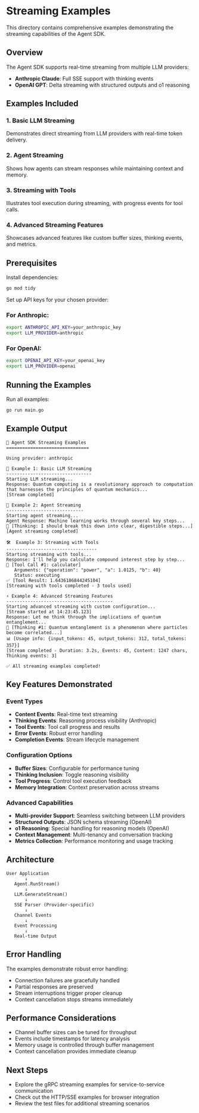 # Streaming Examples

This directory contains comprehensive examples demonstrating the streaming capabilities of the Agent SDK.

## Overview

The Agent SDK supports real-time streaming from multiple LLM providers:
- **Anthropic Claude**: Full SSE support with thinking events
- **OpenAI GPT**: Delta streaming with structured outputs and o1 reasoning

## Examples Included

### 1. Basic LLM Streaming
Demonstrates direct streaming from LLM providers with real-time token delivery.

### 2. Agent Streaming
Shows how agents can stream responses while maintaining context and memory.

### 3. Streaming with Tools
Illustrates tool execution during streaming, with progress events for tool calls.

### 4. Advanced Streaming Features
Showcases advanced features like custom buffer sizes, thinking events, and metrics.

## Prerequisites

Install dependencies:
```bash
go mod tidy
```

Set up API keys for your chosen provider:

### For Anthropic:
```bash
export ANTHROPIC_API_KEY=your_anthropic_key
export LLM_PROVIDER=anthropic
```

### For OpenAI:
```bash
export OPENAI_API_KEY=your_openai_key  
export LLM_PROVIDER=openai
```

## Running the Examples

Run all examples:
```bash
go run main.go
```

## Example Output

```
🚀 Agent SDK Streaming Examples
===============================

Using provider: anthropic

📡 Example 1: Basic LLM Streaming
--------------------------------
Starting LLM streaming...
Response: Quantum computing is a revolutionary approach to computation that harnesses the principles of quantum mechanics...
[Stream completed]

🤖 Example 2: Agent Streaming  
-----------------------------
Starting agent streaming...
Agent Response: Machine learning works through several key steps...
🤔 [Thinking: I should break this down into clear, digestible steps...]
[Agent streaming completed]

🛠️  Example 3: Streaming with Tools
----------------------------------
Starting streaming with tools...
Response: I'll help you calculate compound interest step by step...
🔧 [Tool Call #1: calculator]
   Arguments: {"operation": "power", "a": 1.0125, "b": 40}
   Status: executing
✅ [Tool Result: 1.6436186844245104]
[Streaming with tools completed - 3 tools used]

⚡ Example 4: Advanced Streaming Features
----------------------------------------
Starting advanced streaming with custom configuration...
[Stream started at 14:23:45.123]
Response: Let me think through the implications of quantum entanglement...
🧠 [Thinking #1: Quantum entanglement is a phenomenon where particles become correlated...]
📊 [Usage info: {input_tokens: 45, output_tokens: 312, total_tokens: 357}]
[Stream completed - Duration: 3.2s, Events: 45, Content: 1247 chars, Thinking events: 3]

✅ All streaming examples completed!
```

## Key Features Demonstrated

### Event Types
- **Content Events**: Real-time text streaming
- **Thinking Events**: Reasoning process visibility (Anthropic)
- **Tool Events**: Tool call progress and results
- **Error Events**: Robust error handling
- **Completion Events**: Stream lifecycle management

### Configuration Options
- **Buffer Sizes**: Configurable for performance tuning
- **Thinking Inclusion**: Toggle reasoning visibility
- **Tool Progress**: Control tool execution feedback
- **Memory Integration**: Context preservation across streams

### Advanced Capabilities
- **Multi-provider Support**: Seamless switching between LLM providers
- **Structured Outputs**: JSON schema streaming (OpenAI)
- **o1 Reasoning**: Special handling for reasoning models (OpenAI)
- **Context Management**: Multi-tenancy and conversation tracking
- **Metrics Collection**: Performance monitoring and usage tracking

## Architecture

```
User Application
       ↓
   Agent.RunStream()
       ↓
   LLM.GenerateStream()
       ↓
   SSE Parser (Provider-specific)
       ↓ 
   Channel Events
       ↓
   Event Processing
       ↓
   Real-time Output
```

## Error Handling

The examples demonstrate robust error handling:
- Connection failures are gracefully handled
- Partial responses are preserved
- Stream interruptions trigger proper cleanup
- Context cancellation stops streams immediately

## Performance Considerations

- Channel buffer sizes can be tuned for throughput
- Events include timestamps for latency analysis
- Memory usage is controlled through buffer management
- Context cancellation provides immediate cleanup

## Next Steps

- Explore the gRPC streaming examples for service-to-service communication
- Check out the HTTP/SSE examples for browser integration
- Review the test files for additional streaming scenarios